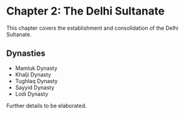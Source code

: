 # Chapter 2: The Delhi Sultanate

This chapter covers the establishment and consolidation of the Delhi Sultanate.

## Dynasties
- Mamluk Dynasty
- Khalji Dynasty
- Tughlaq Dynasty
- Sayyid Dynasty
- Lodi Dynasty

Further details to be elaborated.
